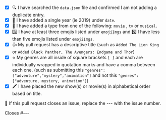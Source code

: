 <!-- You must fill out this to do list for your pull request to be accepted.  If you are adding a new TV show, movie or musical, please follow the checklist below. Place an [x] (get rid of any spaces) inside each square as you complete each item. If this pull request is to address someting other than adding shows or movies, please delete the text below and write your own description on what you have changed/added to the project. -->

- [x] 🔍 I have searched the `data.json` file and confirmed I am not adding a duplicate entry.
- [x] 🌈 I have added a single year (ie 2019) under `date`.
- [x] 📅 I have added a type from one of the following: `movie` , `tv` or `musical`.
- [x] 3️⃣ I have at least three emojis listed under `emojiImgs` and 5️⃣ I have less than five emojis listed under `emojiImgs`.
- [x] 👍 My pull request has a descriptive title (such as `Added The Lion King` or `Added Black Panther, The Avengers: Endgame and Thor`)
- [x] ⭐ My genres are all inside of square brackets `[ ]` and each are individually wrapped in quotation marks and have a comma between each one. (such as submitting this `"genres": ["adventure","mystery","animation"]` and not this `"genres":["adventure, mystery, animation"]`)
- [x] 🖍️ I have placed the new show(s) or movie(s) in alphabetical order based on title. 

👋 If this pull request closes an issue, replace the --- with the issue number.

Closes #---
